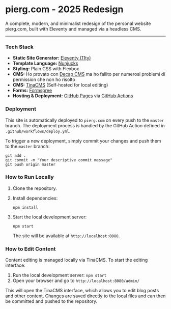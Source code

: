 # pierg.com - 2025 Redesign

A complete, modern, and minimalist redesign of the personal website pierg.com, built with Eleventy and managed via a headless CMS.

---

### Tech Stack

* **Static Site Generator:** [Eleventy (11ty)](https://www.11ty.dev/)
* **Template Language:** [Nunjucks](https://mozilla.github.io/nunjucks/)
* **Styling:** Plain CSS with Flexbox
* **CMS:** Ho provato con [Decap CMS](https://decapcms.org/) ma ho fallito per numerosi problemi di permission che non ho risolto
* **CMS:** [TinaCMS](https://tina.io/) (Self-hosted for local editing)
* **Forms:** [Formspree](https://formspree.io/)
* **Hosting & Deployment:** [GitHub Pages](https://pages.github.com/) via [GitHub Actions](https://github.com/features/actions)

### Deployment

This site is automatically deployed to `pierg.com` on every push to the `master` branch. The deployment process is handled by the GitHub Action defined in `.github/workflows/deploy.yml`.

To trigger a new deployment, simply commit your changes and push them to the `master` branch:

    git add .
    git commit -m "Your descriptive commit message"
    git push origin master

### How to Run Locally

1.  Clone the repository.
2.  Install dependencies:

        npm install

3.  Start the local development server:

        npm start

    The site will be available at `http://localhost:8080`.

### How to Edit Content

Content editing is managed locally via TinaCMS. To start the editing interface:

1. Run the local development server: `npm start`
2. Open your browser and go to `http://localhost:8080/admin/`

This will open the TinaCMS interface, which allows you to edit blog posts and other content. Changes are saved directly to the local files and can then be committed and pushed to the repository.